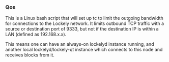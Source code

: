 ### Qos ###

This is a Linux bash script that will set up tc to limit the outgoing bandwidth for connections to the Lockely network. It limits outbound TCP traffic with a source or destination port of 9333, but not if the destination IP is within a LAN (defined as 192.168.x.x).

This means one can have an always-on lockelyd instance running, and another local lockelyd/lockely-qt instance which connects to this node and receives blocks from it.
